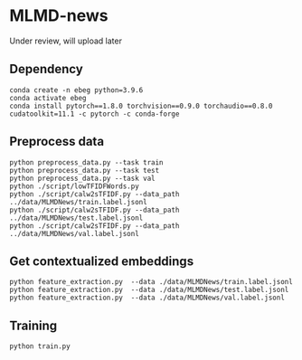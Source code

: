 # MLMD-news

Under review, will upload later


## Dependency

    conda create -n ebeg python=3.9.6
    conda activate ebeg 
    conda install pytorch==1.8.0 torchvision==0.9.0 torchaudio==0.8.0 cudatoolkit=11.1 -c pytorch -c conda-forge

## Preprocess data
    python preprocess_data.py --task train
    python preprocess_data.py --task test
    python preprocess_data.py --task val
    python ./script/lowTFIDFWords.py
    python ./script/calw2sTFIDF.py --data_path ../data/MLMDNews/train.label.jsonl
    python ./script/calw2sTFIDF.py --data_path ../data/MLMDNews/test.label.jsonl
    python ./script/calw2sTFIDF.py --data_path ../data/MLMDNews/val.label.jsonl

## Get contextualized embeddings
    python feature_extraction.py  --data ./data/MLMDNews/train.label.jsonl
    python feature_extraction.py  --data ./data/MLMDNews/test.label.jsonl
    python feature_extraction.py  --data ./data/MLMDNews/val.label.jsonl

## Training
    python train.py

